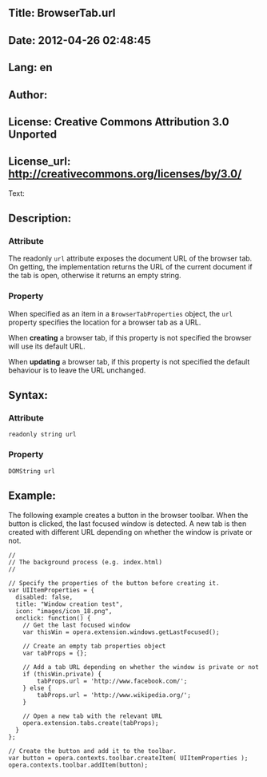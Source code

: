Title: BrowserTab.url
----
Date: 2012-04-26 02:48:45
----
Lang: en
----
Author: 
----
License: Creative Commons Attribution 3.0 Unported
----
License_url: http://creativecommons.org/licenses/by/3.0/
----
Text:

<h2>Description:</h2>

<h3>Attribute</h3>

<p>The readonly <code>url</code> attribute exposes the document URL of the browser tab. On getting, the implementation returns the URL of the current document if the tab is open, otherwise it returns an empty string.</p>

<h3>Property</h3>

<p>When specified as an item in a <code>BrowserTabProperties</code> object, the <code>url</code> property specifies the location for a browser tab as a URL.</p>

<p>When <b>creating</b> a browser tab, if this property is not specified the browser will use its default URL.</p>

<p>When <b>updating</b> a browser tab, if this property is not specified the default behaviour is to leave the URL unchanged.</p>

<h2>Syntax:</h2>

<h3>Attribute</h3>

<p><code>readonly string url</code></p>

<h3>Property</h3>

<p><code>DOMString url</code></p>

<h2>Example:</h2>

<p>The following example creates a button in the browser toolbar. When the button is clicked, the last focused window is detected. A new tab is then created with different URL depending on whether the window is private or not.</p>

<pre><code>//
// The background process (e.g. index.html) 
//

// Specify the properties of the button before creating it.
var UIItemProperties = {
  disabled: false,
  title: &quot;Window creation test&quot;,
  icon: &quot;images/icon_18.png&quot;,
  onclick: function() {
    // Get the last focused window
    var thisWin = opera.extension.windows.getLastFocused();
    
    // Create an empty tab properties object
    var tabProps = {};
    
    // Add a tab URL depending on whether the window is private or not
    if (thisWin.private) {
        tabProps.url = &#39;http://www.facebook.com/&#39;;
    } else {
        tabProps.url = &#39;http://www.wikipedia.org/&#39;;
    }
    
    // Open a new tab with the relevant URL
    opera.extension.tabs.create(tabProps);
  }
};

// Create the button and add it to the toolbar.
var button = opera.contexts.toolbar.createItem( UIItemProperties );  
opera.contexts.toolbar.addItem(button);</code></pre>

